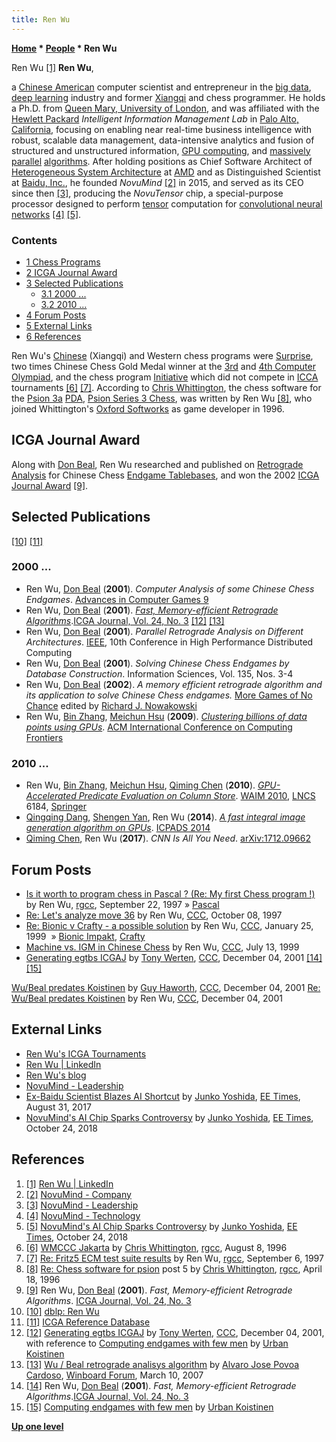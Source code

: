 ```yaml
---
title: Ren Wu
---
```

**[Home](Home "Home") \* [People](People "People") \* Ren Wu**



 [](https://www.linkedin.com/in/ren-wu-944162/) Ren Wu <a id="cite-note-1" href="#cite-ref-1">[1]</a> 
**Ren Wu**,  

a [Chinese American](https://en.wikipedia.org/wiki/Chinese_American) computer scientist and entrepreneur in the [big data](https://en.wikipedia.org/wiki/Big_data), [deep learning](Deep_Learning "Deep Learning") industry and former [Xiangqi](Chinese_Chess "Chinese Chess") and chess programmer. 
He holds a Ph.D. from [Queen Mary, University of London](Queen_Mary,_University_of_London "Queen Mary, University of London"), and was affiliated with the [Hewlett Packard](https://en.wikipedia.org/wiki/Hewlett-Packard) *Intelligent Information Management Lab* in [Palo Alto, California](https://en.wikipedia.org/wiki/Palo_Alto), focusing on enabling near real-time business intelligence with robust, scalable data management, data-intensive analytics and fusion of structured and unstructured information, [GPU computing](GPU "GPU"), and [massively parallel](https://en.wikipedia.org/wiki/Massively_parallel) [algorithms](Algorithms "Algorithms"). After holding positions as Chief Software Architect of [Heterogeneous System Architecture](https://en.wikipedia.org/wiki/Heterogeneous_System_Architecture) at [AMD](AMD "AMD") and as Distinguished Scientist at [Baidu, Inc.](https://en.wikipedia.org/wiki/Baidu), he founded *NovuMind* <a id="cite-note-2" href="#cite-ref-2">[2]</a> in 2015, and served as its CEO since then <a id="cite-note-3" href="#cite-ref-3">[3]</a>, producing the *NovuTensor* chip, a special-purpose processor designed to perform [tensor](https://en.wikipedia.org/wiki/Tensor) computation for [convolutional neural networks](Neural_Networks#Convolutional "Neural Networks") <a id="cite-note-4" href="#cite-ref-4">[4]</a> <a id="cite-note-5" href="#cite-ref-5">[5]</a>.



### Contents


* [1 Chess Programs](#chess-programs)
* [2 ICGA Journal Award](#icga-journal-award)
* [3 Selected Publications](#selected-publications)
	+ [3.1 2000 ...](#2000-...)
	+ [3.2 2010 ...](#2010-...)
* [4 Forum Posts](#forum-posts)
* [5 External Links](#external-links)
* [6 References](#references)






Ren Wu's [Chinese](Chinese_Chess "Chinese Chess") (Xiangqi) and Western chess programs were [Surprise](index.php?title=Surprise_(Xiangqi)&action=edit&redlink=1 "Surprise (Xiangqi) (page does not exist)"), two times Chinese Chess Gold Medal winner at the [3rd](3rd_Computer_Olympiad#ChineseChess "3rd Computer Olympiad") and [4th Computer Olympiad](4th_Computer_Olympiad#ChineseChess "4th Computer Olympiad"), and the chess program [Initiative](index.php?title=Initiative&action=edit&redlink=1 "Initiative (page does not exist)") which did not compete in [ICCA](ICCA "ICCA") tournaments <a id="cite-note-6" href="#cite-ref-6">[6]</a> <a id="cite-note-7" href="#cite-ref-7">[7]</a>. 
According to [Chris Whittington](Chris_Whittington "Chris Whittington"), the chess software for the [Psion 3a](https://en.wikipedia.org/wiki/Psion_Series_3) [PDA](https://en.wikipedia.org/wiki/Personal_digital_assistant), [Psion Series 3 Chess](index.php?title=Psion_Series_3_Chess&action=edit&redlink=1 "Psion Series 3 Chess (page does not exist)"), was written by Ren Wu <a id="cite-note-8" href="#cite-ref-8">[8]</a>, who joined Whittington's [Oxford Softworks](Oxford_Softworks "Oxford Softworks") as game developer in 1996. 



## ICGA Journal Award


Along with [Don Beal](Don_Beal "Don Beal"), Ren Wu researched and published on [Retrograde Analysis](Retrograde_Analysis "Retrograde Analysis") for Chinese Chess [Endgame Tablebases](Endgame_Tablebases "Endgame Tablebases"), and won the 2002 [ICGA Journal Award](ICGA_Journal#JournalAward "ICGA Journal") <a id="cite-note-9" href="#cite-ref-9">[9]</a>.



## Selected Publications


<a id="cite-note-10" href="#cite-ref-10">[10]</a> <a id="cite-note-11" href="#cite-ref-11">[11]</a>



### 2000 ...


* Ren Wu, [Don Beal](Don_Beal "Don Beal") (**2001**). *Computer Analysis of some Chinese Chess Endgames*. [Advances in Computer Games 9](Advances_in_Computer_Games_9 "Advances in Computer Games 9")
* Ren Wu, [Don Beal](Don_Beal "Don Beal") (**2001**). *[Fast, Memory-efficient Retrograde Algorithms](https://ilk.uvt.nl/icga/journal/contents/content24-3.htm#FAST)*.[ICGA Journal, Vol. 24, No. 3](ICGA_Journal#24_3 "ICGA Journal") <a id="cite-note-12" href="#cite-ref-12">[12]</a> <a id="cite-note-13" href="#cite-ref-13">[13]</a>
* Ren Wu, [Don Beal](Don_Beal "Don Beal") (**2001**). *Parallel Retrograde Analysis on Different Architectures*. [IEEE](IEEE "IEEE"), 10th Conference in High Performance Distributed Computing
* Ren Wu, [Don Beal](Don_Beal "Don Beal") (**2001**). *Solving Chinese Chess Endgames by Database Construction*. Information Sciences, Vol. 135, Nos. 3-4
* Ren Wu, [Don Beal](Don_Beal "Don Beal") (**2002**). *A memory efficient retrograde algorithm and its application to solve Chinese Chess endgames.* [More Games of No Chance](http://library.msri.org/books/Book42/index.html) edited by [Richard J. Nowakowski](Richard_J._Nowakowski "Richard J. Nowakowski")
* Ren Wu, [Bin Zhang](https://cedar.buffalo.edu/~binzhang/), [Meichun Hsu](https://dblp.uni-trier.de/pers/hd/h/Hsu:Meichun) (**2009**). *[Clustering billions of data points using GPUs](https://dl.acm.org/citation.cfm?id=1531668)*. [ACM International Conference on Computing Frontiers](http://www.computingfrontiers.org/2009/)


### 2010 ...


* Ren Wu, [Bin Zhang](https://cedar.buffalo.edu/~binzhang/), [Meichun Hsu](https://dblp.uni-trier.de/pers/hd/h/Hsu:Meichun), [Qiming Chen](https://dblp.uni-trier.de/pers/hd/c/Chen:Qiming) (**2010**). *[GPU-Accelerated Predicate Evaluation on Column Store](https://link.springer.com/chapter/10.1007/978-3-642-14246-8_56)*. [WAIM 2010](https://dblp.uni-trier.de/db/conf/waim/waim2010.html), [LNCS](https://en.wikipedia.org/wiki/Lecture_Notes_in_Computer_Science) 6184, [Springer](https://en.wikipedia.org/wiki/Springer_Science%2BBusiness_Media)
 * [Qingqing Dang](https://dblp.uni-trier.de/pers/hd/d/Dang:Qingqing), [Shengen Yan](https://dblp.uni-trier.de/pers/hd/y/Yan:Shengen), Ren Wu (**2014**). *[A fast integral image generation algorithm on GPUs](https://ieeexplore.ieee.org/document/7097862)*. [ICPADS 2014](https://dblp.uni-trier.de/db/conf/icpads/icpads2014.html) 
* [Qiming Chen](https://dblp.uni-trier.de/pers/hd/c/Chen:Qiming), Ren Wu (**2017**). *CNN Is All You Need*. [arXiv:1712.09662](https://arxiv.org/abs/1712.09662)


## Forum Posts


* [Is it worth to program chess in Pascal ? (Re: My first Chess program !)](https://groups.google.com/d/msg/rec.games.chess.computer/pTufrRRfsOs/rhrlS2TKjskJ) by Ren Wu, [rgcc](Computer_Chess_Forums "Computer Chess Forums"), September 22, 1997 » [Pascal](Pascal "Pascal")
* [Re: Let's analyze move 36](https://www.stmintz.com/ccc/index.php?id=10468) by Ren Wu, [CCC](CCC "CCC"), October 08, 1997
* [Re: Bionic v Crafty - a possible solution](https://www.stmintz.com/ccc/index.php?id=40782) by Ren Wu, [CCC](CCC "CCC"), January 25, 1999  » [Bionic Impakt](Bionic_Impakt "Bionic Impakt"), [Crafty](Crafty "Crafty")
* [Machine vs. IGM in Chinese Chess](https://www.stmintz.com/ccc/index.php?id=60304) by Ren Wu, [CCC](CCC "CCC"), July 13, 1999
* [Generating egtbs ICGAJ](https://www.stmintz.com/ccc/index.php?id=200335) by [Tony Werten](Tony_van_Roon-Werten "Tony van Roon-Werten"), [CCC](CCC "CCC"), December 04, 2001 <a id="cite-note-14" href="#cite-ref-14">[14]</a> <a id="cite-note-15" href="#cite-ref-15">[15]</a>


 [Wu/Beal predates Koistinen](https://www.stmintz.com/ccc/index.php?id=200376) by [Guy Haworth](Guy_Haworth "Guy Haworth"), [CCC](CCC "CCC"), December 04, 2001
 [Re: Wu/Beal predates Koistinen](https://www.stmintz.com/ccc/index.php?id=200443) by Ren Wu, [CCC](CCC "CCC"), December 04, 2001
## External Links


* [Ren Wu's ICGA Tournaments](https://www.game-ai-forum.org/icga-tournaments/person.php?id=267)
* [Ren Wu | LinkedIn](https://www.linkedin.com/in/ren-wu-944162/)
* [Ren Wu's blog](https://www.novumind.com/company/ren-wus-blog/)
* [NovuMind - Leadership](https://www.novumind.com/company/leadership/)
* [Ex-Baidu Scientist Blazes AI Shortcut](https://www.eetimes.com/document.asp?doc_id=1332226) by [Junko Yoshida](https://www.eetimes.com/profile.asp?piddl_userid=37009), [EE Times](https://en.wikipedia.org/wiki/EE_Times), August 31, 2017
* [NovuMind's AI Chip Sparks Controversy](https://www.eetimes.com/document.asp?doc_id=1333898) by [Junko Yoshida](https://www.eetimes.com/profile.asp?piddl_userid=37009), [EE Times](https://en.wikipedia.org/wiki/EE_Times), October 24, 2018


## References


1. <a id="cite-ref-1" href="#cite-note-1">[1]</a> [Ren Wu | LinkedIn](https://www.linkedin.com/in/ren-wu-944162/)
2. <a id="cite-ref-2" href="#cite-note-2">[2]</a> [NovuMind - Company](https://www.novumind.com/company/)
3. <a id="cite-ref-3" href="#cite-note-3">[3]</a> [NovuMind - Leadership](https://www.novumind.com/company/leadership/)
4. <a id="cite-ref-4" href="#cite-note-4">[4]</a> [NovuMind - Technology](https://www.novumind.com/technology/)
5. <a id="cite-ref-5" href="#cite-note-5">[5]</a> [NovuMind's AI Chip Sparks Controversy](https://www.eetimes.com/document.asp?doc_id=1333898) by [Junko Yoshida](https://www.eetimes.com/profile.asp?piddl_userid=37009), [EE Times](https://en.wikipedia.org/wiki/EE_Times), October 24, 2018
6. <a id="cite-ref-6" href="#cite-note-6">[6]</a> [WMCCC Jakarta](https://groups.google.com/d/msg/rec.games.chess.computer/VnaUuGmkuQQ/qCmmDeYAIPkJ) by [Chris Whittington](Chris_Whittington "Chris Whittington"), [rgcc](Computer_Chess_Forums "Computer Chess Forums"), August 8, 1996
7. <a id="cite-ref-7" href="#cite-note-7">[7]</a> [Re: Fritz5 ECM test suite results](https://groups.google.com/d/msg/rec.games.chess.computer/ZY2Hq4e5RyE/9nseFZx1xQgJ) by Ren Wu, [rgcc](Computer_Chess_Forums "Computer Chess Forums"), September 6, 1997
8. <a id="cite-ref-8" href="#cite-note-8">[8]</a> [Re: Chess software for psion](https://groups.google.com/d/msg/comp.sys.psion/7XLMSdq4kfY/NGqToXHc30EJ) post 5 by [Chris Whittington](Chris_Whittington "Chris Whittington"), [rgcc](Computer_Chess_Forums "Computer Chess Forums"), April 18, 1996
9. <a id="cite-ref-9" href="#cite-note-9">[9]</a> Ren Wu, [Don Beal](Don_Beal "Don Beal") (**2001**). *Fast, Memory-efficient Retrograde Algorithms*. [ICGA Journal, Vol. 24, No. 3](ICGA_Journal#24_3 "ICGA Journal")
10. <a id="cite-ref-10" href="#cite-note-10">[10]</a> [dblp: Ren Wu](https://dblp.uni-trier.de/pers/hd/w/Wu:Ren.html)
11. <a id="cite-ref-11" href="#cite-note-11">[11]</a> [ICGA Reference Database](ICGA_Journal#RefDB "ICGA Journal")
12. <a id="cite-ref-12" href="#cite-note-12">[12]</a> [Generating egtbs ICGAJ](https://www.stmintz.com/ccc/index.php?id=200335) by [Tony Werten](Tony_van_Roon-Werten "Tony van Roon-Werten"), [CCC](CCC "CCC"), December 04, 2001, with reference to [Computing endgames with few men](http://www.abc.se/~m10051/eg.txt) by [Urban Koistinen](Urban_Koistinen "Urban Koistinen")
13. <a id="cite-ref-13" href="#cite-note-13">[13]</a> [Wu / Beal retrograde analisys algorithm](http://www.open-aurec.com/wbforum/viewtopic.php?f=4&t=6302&p=29956) by [Alvaro Jose Povoa Cardoso](Alvaro_Cardoso "Alvaro Cardoso"), [Winboard Forum](Computer_Chess_Forums "Computer Chess Forums"), March 10, 2007
14. <a id="cite-ref-14" href="#cite-note-14">[14]</a> Ren Wu, [Don Beal](Don_Beal "Don Beal") (**2001**). *Fast, Memory-efficient Retrograde Algorithms*.[ICGA Journal, Vol. 24, No. 3](ICGA_Journal#24_3 "ICGA Journal")
15. <a id="cite-ref-15" href="#cite-note-15">[15]</a> [Computing endgames with few men](http://www.abc.se/~m10051/eg.txt) by [Urban Koistinen](Urban_Koistinen "Urban Koistinen")

**[Up one level](People "People")**







 
